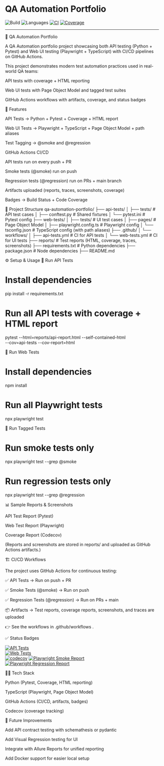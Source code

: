 # QA Automation Portfolio

![Build](https://github.com/Marblehead0/qa-automation-portfolio/actions/workflows/playwright.yml/badge.svg)
![Languages](https://img.shields.io/badge/languages-Python%20%7C%20TypeScript-blue)
[![CI](https://github.com/Marblehead0/qa-automation-portfolio/actions/workflows/ci.yml/badge.svg)](https://github.com/Marblehead0/qa-automation-portfolio/actions/workflows/ci.yml)
[![Coverage](https://codecov.io/gh/Marblehead0/qa-automation-portfolio/branch/main/graph/badge.svg)](https://codecov.io/gh/Marblehead0/qa-automation-portfolio)

---

🧪 QA Automation Portfolio

A QA Automation portfolio project showcasing both API testing (Python + Pytest) and Web UI testing (Playwright + TypeScript) with CI/CD pipelines on GitHub Actions.

This project demonstrates modern test automation practices used in real-world QA teams:

API tests with coverage + HTML reporting

Web UI tests with Page Object Model and tagged test suites

GitHub Actions workflows with artifacts, coverage, and status badges

🚀 Features

API Tests → Python + Pytest + Coverage + HTML report

Web UI Tests → Playwright + TypeScript + Page Object Model + path aliases

Test Tagging → @smoke and @regression

GitHub Actions CI/CD

API tests run on every push + PR

Smoke tests (@smoke) run on push

Regression tests (@regression) run on PRs + main branch

Artifacts uploaded (reports, traces, screenshots, coverage)

Badges → Build Status + Code Coverage

📂 Project Structure
qa-automation-portfolio/
├── api-tests/
│   ├── tests/                # API test cases
│   ├── conftest.py           # Shared fixtures
│   └── pytest.ini            # Pytest config
├── web-tests/
│   ├── tests/                # UI test cases
│   ├── pages/                # Page Object Model
│   ├── playwright.config.ts  # Playwright config
│   └── tsconfig.json         # TypeScript config (with path aliases)
├── .github/
│   └── workflows/
│       ├── api-tests.yml     # CI for API tests
│       └── web-tests.yml     # CI for UI tests
├── reports/                  # Test reports (HTML, coverage, traces, screenshots)
├── requirements.txt          # Python dependencies
├── package.json              # Node dependencies
├── README.md

⚙️ Setup & Usage
🔹 Run API Tests
# Install dependencies
pip install -r requirements.txt

# Run all API tests with coverage + HTML report
pytest --html=reports/api-report.html --self-contained-html \
       --cov=api-tests --cov-report=html

🔹 Run Web Tests
# Install dependencies
npm install

# Run all Playwright tests
npx playwright test

🔹 Run Tagged Tests
# Run smoke tests only
npx playwright test --grep @smoke

# Run regression tests only
npx playwright test --grep @regression

📊 Sample Reports & Screenshots

API Test Report (Pytest)


Web Test Report (Playwright)


Coverage Report (Codecov)


(Reports and screenshots are stored in reports/ and uploaded as GitHub Actions artifacts.)

🏗️ CI/CD Workflows

The project uses GitHub Actions for continuous testing:

✅ API Tests → Run on push + PR

✅ Smoke Tests (@smoke) → Run on push

✅ Regression Tests (@regression) → Run on PRs + main

📦 Artifacts → Test reports, coverage reports, screenshots, and traces are uploaded

👉 See the workflows in .github/workflows
.

✅ Status Badges

[![API Tests](https://github.com/Marblehead0/qa-automation-portfolio/actions/workflows/api-tests.yml/badge.svg)](https://github.com/Marblehead0/qa-automation-portfolio/actions/workflows/api-tests.yml)  
[![Web Tests](https://github.com/Marblehead0/qa-automation-portfolio/actions/workflows/web-tests.yml/badge.svg)](https://github.com/Marblehead0/qa-automation-portfolio/actions/workflows/web-tests.yml)  
[![codecov](https://codecov.io/gh/Marblehead0/qa-automation-portfolio/branch/main/graph/badge.svg)](https://codecov.io/gh/Marblehead0/qa-automation-portfolio)
[![Playwright Smoke Report](https://img.shields.io/badge/Report-Smoke-blue?logo=github)](https://Marblehead0.github.io/qa-automation-portfolio/web-smoke-report/index.html)  
[![Playwright Regression Report](https://img.shields.io/badge/Report-Regression-blue?logo=github)](https://Marblehead0.github.io/qa-automation-portfolio/web-regression-report/index.html)


👨‍💻 Tech Stack

Python (Pytest, Coverage, HTML reporting)

TypeScript (Playwright, Page Object Model)

GitHub Actions (CI/CD, artifacts, badges)

Codecov (coverage tracking)

📌 Future Improvements

Add API contract testing with schemathesis or pydantic

Add Visual Regression testing for UI

Integrate with Allure Reports for unified reporting

Add Docker support for easier local setup


